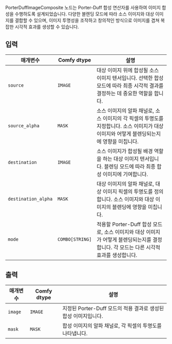 
PorterDuffImageComposite 노드는 Porter-Duff 합성 연산자를 사용하여 이미지 합성을 수행하도록 설계되었습니다. 다양한 블렌딩 모드에 따라 소스 이미지와 대상 이미지를 결합할 수 있으며, 이미지 투명성을 조작하고 창의적인 방식으로 이미지를 겹쳐 복잡한 시각적 효과를 생성할 수 있습니다.

## 입력

| 매개변수 | Comfy dtype | 설명 |
| --------- | ------------ | ----------- |
| `source`  | `IMAGE`     | 대상 이미지 위에 합성될 소스 이미지 텐서입니다. 선택한 합성 모드에 따라 최종 시각적 결과를 결정하는 데 중요한 역할을 합니다. |
| `source_alpha` | `MASK` | 소스 이미지의 알파 채널로, 소스 이미지의 각 픽셀의 투명도를 지정합니다. 소스 이미지가 대상 이미지와 어떻게 블렌딩되는지에 영향을 미칩니다. |
| `destination` | `IMAGE` | 소스 이미지가 합성될 배경 역할을 하는 대상 이미지 텐서입니다. 블렌딩 모드에 따라 최종 합성 이미지에 기여합니다. |
| `destination_alpha` | `MASK` | 대상 이미지의 알파 채널로, 대상 이미지 픽셀의 투명도를 정의합니다. 소스 이미지와 대상 이미지의 블렌딩에 영향을 미칩니다. |
| `mode` | `COMBO[STRING]` | 적용할 Porter-Duff 합성 모드로, 소스 이미지와 대상 이미지가 어떻게 블렌딩되는지를 결정합니다. 각 모드는 다른 시각적 효과를 생성합니다. |

## 출력

| 매개변수 | Comfy dtype | 설명 |
| --------- | ------------ | ----------- |
| `image`   | `IMAGE`     | 지정된 Porter-Duff 모드의 적용 결과로 생성된 합성 이미지입니다. |
| `mask`    | `MASK`      | 합성 이미지의 알파 채널로, 각 픽셀의 투명도를 나타냅니다. |
